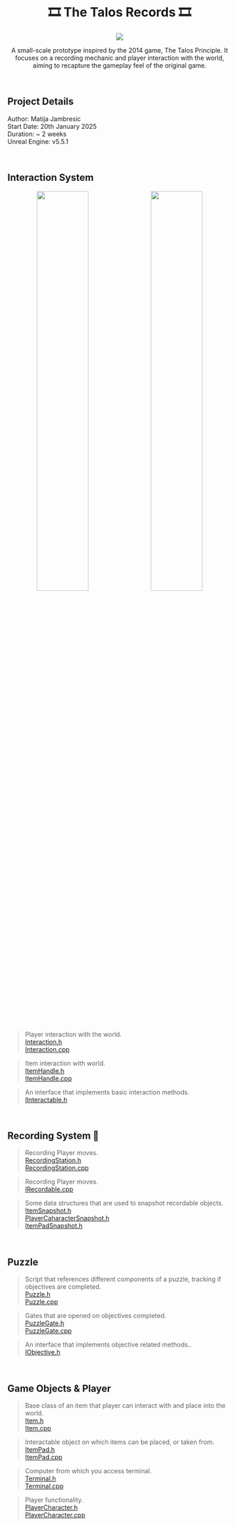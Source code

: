 <h1 align="center">
    <b>🎞️ The Talos Records 🎞️</b>
</h1>

<p align="center">
  <img src="https://github.com/user-attachments/assets/02886080-ce39-4db7-b225-f66f619ed87d"/>
</p>

<p align="center">
    A small-scale prototype inspired by the 2014 game, The Talos Principle. It focuses on a recording mechanic and player interaction with the world, aiming to recapture the gameplay feel of the original game.
</p>

<br>

## Project Details
Author: Matija Jambresic <br>
Start Date: 20th January 2025 <br>
Duration: ~ 2 weeks <br>
Unreal Engine: v5.5.1

<br>

## Interaction System
<p align="center">
  <img src="https://github.com/user-attachments/assets/cde63b04-5b00-4a75-8cc7-0fd90a86d728" style="width: 48%; margin-right: 2%;" />
  <img src="https://github.com/user-attachments/assets/f2984eef-aab0-49ef-9937-c0a081e92a86" style="width: 48%;" />
</p>

>Player interaction with the world.  
>[Interaction.h](TalosRecords/Source/TalosRecords/Interaction.h)  
>[Interaction.cpp](TalosRecords/Source/TalosRecords/Interaction.cpp)

>Item interaction with world.  
>[ItemHandle.h](TalosRecords/Source/TalosRecords/ItemHandle.h)  
>[ItemHandle.cpp](TalosRecords/Source/TalosRecords/ItemHandle.cpp)

>An interface that implements basic interaction methods.  
>[IInteractable.h](TalosRecords/Source/TalosRecords/IInteractable.h)

<br>

## Recording System 🎥
>Recording Player moves.  
>[RecordingStation.h](TalosRecords/Source/TalosRecords/RecordingStation.h)  
>[RecordingStation.cpp](TalosRecords/Source/TalosRecords/RecordingStation.cpp)

>Recording Player moves.  
>[IRecordable.cpp](TalosRecords/Source/TalosRecords/IRecordable.h)

>Some data structures that are used to snapshot recordable objects.  
>[ItemSnapshot.h](TalosRecords/Source/TalosRecords/Item.h)  
>[PlayerCaharacterSnapshot.h](TalosRecords/Source/TalosRecords/Item.h)  
>[ItemPadSnapshot.h](TalosRecords/Source/TalosRecords/Item.h)

<br>

## Puzzle
>Script that references different components of a puzzle, tracking if objectives are completed.  
>[Puzzle.h](TalosRecords/Source/TalosRecords/Puzzle.h)  
>[Puzzle.cpp](TalosRecords/Source/TalosRecords/Puzzle.cpp)

>Gates that are opened on objectives completed.  
>[PuzzleGate.h](TalosRecords/Source/TalosRecords/PuzzleGate.h)  
>[PuzzleGate.cpp](TalosRecords/Source/TalosRecords/PuzzleGate.cpp)

>An interface that implements objective related methods..  
>[IObjective.h](TalosRecords/Source/TalosRecords/IObjective.h)  

<br>

## Game Objects & Player
>Base class of an item that player can interact with and place into the world.  
>[Item.h](TalosRecords/Source/TalosRecords/Item.h)  
>[Item.cpp](TalosRecords/Source/TalosRecords/Item.cpp)

>Interactable object on which items can be placed, or taken from.  
>[ItemPad.h](TalosRecords/Source/TalosRecords/ItemPad.h)  
>[ItemPad.cpp](TalosRecords/Source/TalosRecords/Item.cpp)

>Computer from which you access terminal.  
>[Terminal.h](TalosRecords/Source/TalosRecords/Terminal.h)  
>[Terminal.cpp](TalosRecords/Source/TalosRecords/Terminal.cpp)

>Player functionality.  
>[PlayerCharacter.h](TalosRecords/Source/TalosRecords/PlayerCharacter.h)  
>[PlayerCharacter.cpp](TalosRecords/Source/TalosRecords/PlayerCharacter.cpp)
